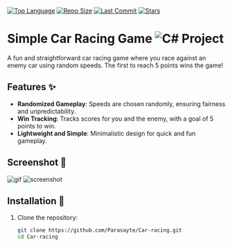 [![Top Language](https://img.shields.io/github/languages/top/Parasayte/Car-racing?color=teal&style=plastic)](https://github.com/Parasayte/Car-racing)
[![Repo Size](https://img.shields.io/github/repo-size/Parasayte/Car-racing?color=crimson&style=plastic)](https://github.com/Parasayte/Car-racing)
[![Last Commit](https://img.shields.io/github/last-commit/Parasayte/Car-racing?color=darkblue&style=plastic)](https://github.com/Parasayte/Car-racing/commits)
[![Stars](https://img.shields.io/github/stars/Parasayte/Car-racing?color=%23800080&style=plastic)](https://github.com/Parasayte/Car-racing/stargazers)

# Simple Car Racing Game     ![C# Project](https://img.shields.io/badge/Csharp-Project-%23200020?style=plastic)

A fun and straightforward car racing game where you race against an enemy car using random speeds. The first to reach 5 points wins the game!

## Features ✨
- **Randomized Gameplay**: Speeds are chosen randomly, ensuring fairness and unpredictability.
- **Win Tracking**: Tracks scores for you and the enemy, with a goal of 5 points to win.
- **Lightweight and Simple**: Minimalistic design for quick and fun gameplay.

## Screenshot 📸

![gif](https://i.imgur.com/HeN1NfG.gif)
![screenshot](https://i.imgur.com/ZY5xkYk.png)


## Installation 🔧

1. Clone the repository:
   ```bash
   git clone https://github.com/Parasayte/Car-racing.git
   cd Car-racing
